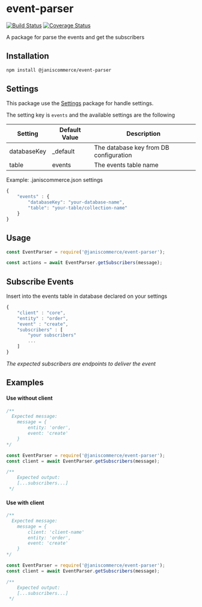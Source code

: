 # event-parser

[![Build Status](https://travis-ci.org/janis-commerce/event-parser.svg?branch=master)](https://travis-ci.org/janis-commerce/event-parser)
[![Coverage Status](https://coveralls.io/repos/github/janis-commerce/event-parser/badge.svg?branch=master)](https://coveralls.io/github/janis-commerce/event-parser?branch=master)

A package for parse the events and get the subscribers

## Installation

```sh
npm install @janiscommerce/event-parser
```

## Settings

This package use the [Settings](https://www.npmjs.com/package/@janiscommerce/settings) package for handle settings.

The setting key is `events` and the available settings are the following

| Setting     | Default Value | Description                            |
| ----------- | ------------- | -------------------------------------- |
| databaseKey | \_default     | The database key from DB configuration |
| table       | events        | The events table name                  |

Example: .janiscommerce.json settings

```javascript
{
	"events" : {
		"databaseKey": "your-database-name",
		"table": "your-table/collection-name"
	}
}

```

## Usage

```js
const EventParser = require('@janiscommerce/event-parser');

const actions = await EventParser.getSubscribers(message);
```

## Subscribe Events

Insert into the events table in database declared on your settings

```javascript
{
	"client" : "core",
	"entity" : "order",
	"event" : "create",
	"subscribers" : [
		"your subscribers"
		...
	]
}

```

_The expected subscribers are endpoints to deliver the event_

## Examples

#### Use without client

```javascript
/** 
  Expected message:
	message = {
		entity: 'order',
		event: 'create'
	}
*/

const EventParser = require('@janiscommerce/event-parser');
const client = await EventParser.getSubscribers(message);

/**
	Expected output:
	[...subscribers...]
 */
```

#### Use with client

```javascript
/** 
  Expected message:
	message = {
		client: 'client-name'
		entity: 'order',
		event: 'create'
	}
*/

const EventParser = require('@janiscommerce/event-parser');
const client = await EventParser.getSubscribers(message);

/**
	Expected output:
	[...subscribers...]
 */
```

